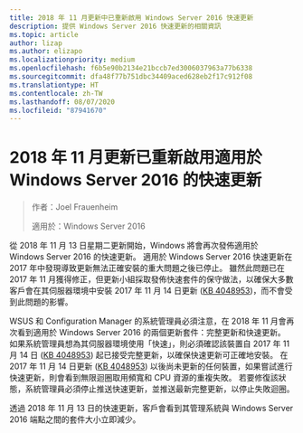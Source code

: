 ```yaml
---
title: 2018 年 11 月更新中已重新啟用 Windows Server 2016 快速更新
description: 提供 Windows Server 2016 快速更新的相關資訊
ms.topic: article
author: lizap
ms.author: elizapo
ms.localizationpriority: medium
ms.openlocfilehash: f6b5e90b2134e21bccb7ed3006037963a77b6338
ms.sourcegitcommit: dfa48f77b751dbc34409aced628eb2f17c912f08
ms.translationtype: HT
ms.contentlocale: zh-TW
ms.lasthandoff: 08/07/2020
ms.locfileid: "87941670"
---
```

# <a name="express-updates-for-windows-server-2016-re-enabled-for-november-2018-update"></a>2018 年 11 月更新已重新啟用適用於 Windows Server 2016 的快速更新

> 作者：Joel Frauenheim
>
> 適用於：Windows Server 2016

從 2018 年 11 月 13 日星期二更新開始，Windows 將會再次發佈適用於 Windows Server 2016 的快速更新。 適用於 Windows Server 2016 快速更新在 2017 年中發現導致更新無法正確安裝的重大問題之後已停止。 雖然此問題已在 2017 年 11 月獲得修正，但更新小組採取發佈快速套件的保守做法，以確保大多數客戶會在其伺服器環境中安裝 2017 年 11 月 14 日更新 ([KB 4048953](https://support.microsoft.com/help/4048953/windows-10-update-kb4048953))，而不會受到此問題的影響。

WSUS 和 Configuration Manager 的系統管理員必須注意，在 2018 年 11 月會再次看到適用於 Windows Server 2016 的兩個更新套件：完整更新和快速更新。 如果系統管理員想為其伺服器環境使用「快速」，則必須確認該裝置自 2017 年 11 月 14 日 ([KB 4048953](https://support.microsoft.com/help/4048953/windows-10-update-kb4048953)) 起已接受完整更新，以確保快速更新可正確地安裝。 在 2017 年 11 月 14 日更新 ([KB 4048953](https://support.microsoft.com/help/4048953/windows-10-update-kb4048953)) 以後尚未更新的任何裝置，如果嘗試進行快速更新，則會看到無限迴圈取用頻寬和 CPU 資源的重複失敗。  若要修復該狀態，系統管理員必須停止推送快速更新，並推送最新完整更新，以停止失敗迴圈。

透過 2018 年 11 月 13 日的快速更新，客戶會看到其管理系統與 Windows Server 2016 端點之間的套件大小立即減少。